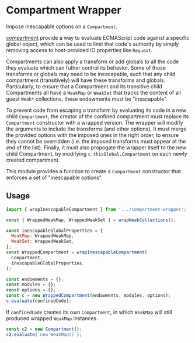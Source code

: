 # Compartment Wrapper

Impose inescapable options on a `Compartment`.

[compartment][Compartments] provide a way to evaluate ECMAScript code against a specific global object, which can be used to limit that code's authority by simply removing access to host-provided IO properties like `Request`.

Compartments can also apply a transform or add globals to all the code they evaluate which can futher control its behavior. Some of those transforms or globals may need to be inescapable, such that any child compartment (transitively) will have these transforms and globals. Particularly, to ensure that a Compartment and its transitive child Compartments all have a `WeakMap` or `WeakSet` that tracks the content of all guest `Weak*` collections, these endowments must be "inescapable".

To prevent code from escaping a transform by evaluating its code in a new child `Compartment`, the creator of the confined compartment must replace its `Compartment` constructor with a wrapped version. The wrapper will modify the arguments to include the transforms (and other options). It must merge the provided options with the imposed ones in the right order, to ensure they cannot be overridden (i.e. the imposed transforms must appear at the *end* of the list). Finally, it must also propogate the wrapper itself to the new child Compartment, by modifying `c.thisGlobal.Compartment` on each newly created compartment.

This module provides a function to create a `Compartment` constructor that enforces a set of "inescapable options".


## Usage

```js
import { wrapInescapableCompartment } from '.../compartment-wrapper';

const { WrappedWeakMap, WrappedWeakSet } = wrapWeakCollections();

const inescapableGlobalProperties = {
  WeakMap: WrappedWeakMap,
  WeakSet: WrappedWeakSet,
};
const WrappedCompartment = wrapInescapableCompartment(
  Compartment,
  inescapableGlobalProperties,
);

const endowments = {};
const modules = {};
const options = {};
const c = new WrappedCompartment(endowments, modules, options);
c.evaluate(confinedCode);
```

If `confinedCode` creates its own `Compartment`, in which `WeakMap` will
still produced wrapped `WeakMap` instances.

```js
const c2 = new Compartment();
c2.evaluate(`new WeakMap()`);
```

  [Compartments]: ../../ses/README.md#compartment
  [SES]: ../../ses/README.md
